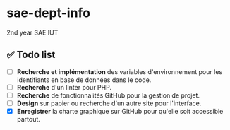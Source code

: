 # sae-dept-info
2nd year SAE IUT

## ✅ Todo list

- [ ] **Recherche et implémentation** des variables d'environnement pour les identifiants en base de données dans le code.
- [ ] **Recherche** d'un linter pour PHP.
- [ ] **Recherche** de fonctionnalités GitHub pour la gestion de projet.
- [ ] **Design** sur papier ou recherche d'un autre site pour l'interface.
- [x] **Enregistrer** la charte graphique sur GitHub pour qu'elle soit accessible partout.
